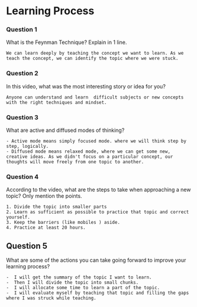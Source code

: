 # Learning Process

### Question 1
What is the Feynman Technique? Explain in 1 line.
```
We can learn deeply by teaching the concept we want to learn. As we teach the concept, we can identify the topic where we were stuck.

```
### Question 2
In this video, what was the most interesting story or idea for you?

```
Anyone can understand and learn  difficult subjects or new concepts with the right techniques and mindset. 

```

### Question 3
What are active and diffused modes of thinking?

```
- Active mode means simply focused mode. where we will think step by step, logically.
- Diffused mode means relaxed mode, where we can get some new, creative ideas. As we didn't focus on a particular concept, our thoughts will move freely from one topic to another.

```
### Question 4
According to the video, what are the steps to take when approaching a new topic? Only mention the points.

```
1. Divide the topic into smaller parts
2. Learn as sufficient as possible to practice that topic and correct yourself.
3. Keep the barriers (like mobiles ) aside.
4. Practice at least 20 hours.

```

## Question 5

What are some of the actions you can take going forward to improve your learning process?

```
-  I will get the summary of the topic I want to learn.
-  Then I will divide the topic into small chunks.
-  I will allocate some time to learn a part of the topic.
-  I will evaluate myself by teaching that topic and filling the gaps where I was struck while teaching.

```

